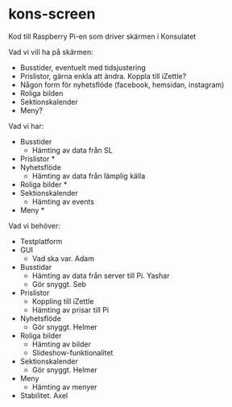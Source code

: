 # kons-screen
Kod till Raspberry Pi-en som driver skärmen i Konsulatet

Vad vi vill ha på skärmen:

* Busstider, eventuelt med tidsjustering
* Prislistor, gärna enkla att ändra. Koppla till iZettle?
* Någon form för nyhetsflöde (facebook, hemsidan, instagram)
* Roliga bilden
* Sektionskalender
* Meny?

Vad vi har:

* Busstider
    * Hämting av data från SL
* Prislistor
    *
* Nyhetsflöde
    * Hämting av data från lämplig källa
* Roliga bilder
    *
* Sektionskalender
    * Hämting av events
* Meny
    *

Vad vi behöver:

* Testplatform
* GUI
    * Vad ska var. Adam
* Busstidar
    * Hämting av data från server till Pi. Yashar
    * Gör snyggt. Seb
* Prislistor
    * Koppling till iZettle
    * Hämting av prisar till Pi
* Nyhetsflöde
    * Gör snyggt. Helmer
* Roliga bilder
    * Hämting av bilder
    * Slideshow-funktionalitet
* Sektionskalender
    * Gör snyggt. Helmer
* Meny
    * Hämting av menyer
* Stabilitet. Axel
